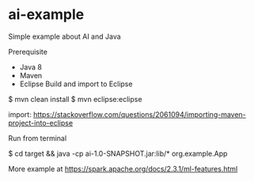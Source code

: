 # ai-example
Simple example about AI and Java

Prerequisite
+ Java 8
+ Maven
+ Eclipse
Build and import to Eclipse

$ mvn clean install
$ mvn eclipse:eclipse

import: https://stackoverflow.com/questions/2061094/importing-maven-project-into-eclipse

Run from terminal

$ cd target && java -cp ai-1.0-SNAPSHOT.jar:lib/* org.example.App

More example at https://spark.apache.org/docs/2.3.1/ml-features.html

